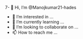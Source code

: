 7- 👋 Hi, I’m @Manojkumar21-hades
- 👀 I’m interested in ...
- 🌱 I’m currently learning ...
- 💞️ I’m looking to collaborate on ...
- 📫 How to reach me ...

<!---
Manojkumar21-hades/Manojkumar21-hades is a ✨ special ✨ repository because its `README.md` (this file) appears on your GitHub profile.
You can click the Preview link to take a look at your changes.
--->
